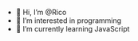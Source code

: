 - 👋 Hi, I’m @Rico
- 👀 I’m interested in programming
- 🌱 I’m currently learning JavaScript

<!---
MustankLee/MustankLee is a ✨ special ✨ repository because its `README.md` (this file) appears on your GitHub profile.
You can click the Preview link to take a look at your changes.
--->
